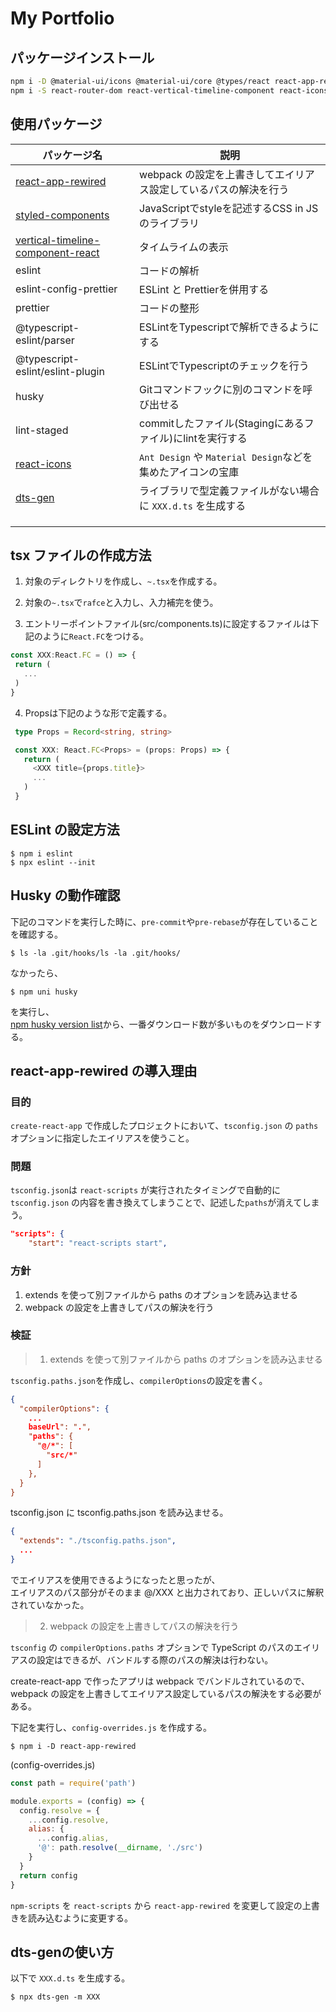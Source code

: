 # My Portfolio

## パッケージインストール

```bash
npm i -D @material-ui/icons @material-ui/core @types/react react-app-rewired @types/react-vertical-timeline-component eslint eslint-config-prettier prettier husky@4.3.8 lint-staged dts-gen
npm i -S react-router-dom react-vertical-timeline-component react-icons @mui/material@next @emotion/react @emotion/styled
```

## 使用パッケージ
| パッケージ名 | 説明 |
| --- | --- |
| [react-app-rewired](https://www.npmjs.com/package/react-app-rewired) | webpack の設定を上書きしてエイリアス設定しているパスの解決を行う |
| [styled-components](https://styled-components.com/docs/basics) | JavaScriptでstyleを記述するCSS in JSのライブラリ |
| [vertical-timeline-component-react](https://stephane-monnot.github.io/react-vertical-timeline/#/) | タイムライムの表示 |
| eslint | コードの解析 |
| eslint-config-prettier | ESLint と Prettierを併用する |
| prettier | コードの整形 |
| @typescript-eslint/parser | ESLintをTypescriptで解析できるようにする |
| @typescript-eslint/eslint-plugin | ESLintでTypescriptのチェックを行う |
| husky | Gitコマンドフックに別のコマンドを呼び出せる |
| lint-staged | commitしたファイル(Stagingにあるファイル)にlintを実行する |
| [react-icons](https://react-icons.github.io/react-icons) | `Ant Design` や `Material Design`などを集めたアイコンの宝庫 |
| [dts-gen](https://github.com/microsoft/dts-gen) | ライブラリで型定義ファイルがない場合に `XXX.d.ts` を生成する |
| | |
| | |
| | |

## tsx ファイルの作成方法

 1. 対象のディレクトリを作成し、`~.tsx`を作成する。

 2. 対象の`~.tsx`で`rafce`と入力し、入力補完を使う。

 3. エントリーポイントファイル(src/components.ts)に設定するファイルは下記のように`React.FC`をつける。

 ```ts
 const XXX:React.FC = () => {
  return (
    ...
  )
 }
 ```

 4. Propsは下記のような形で定義する。

 ```ts
  type Props = Record<string, string>

  const XXX: React.FC<Props> = (props: Props) => {
    return (
      <XXX title={props.title}>
      ...
    )
  }
 ```

## ESLint の設定方法

```
$ npm i eslint
$ npx eslint --init
```

## Husky の動作確認

下記のコマンドを実行した時に、`pre-commit`や`pre-rebase`が存在していることを確認する。

```
$ ls -la .git/hooks/ls -la .git/hooks/
```

なかったら、

```
$ npm uni husky
```
を実行し、  
[npm husky version list](https://www.npmjs.com/package/husky)から、一番ダウンロード数が多いものをダウンロードする。
## react-app-rewired の導入理由

### 目的
`create-react-app` で作成したプロジェクトにおいて、`tsconfig.json` の `paths`オプションに指定したエイリアスを使うこと。

### 問題

`tsconfig.json`は `react-scripts` が実行されたタイミングで自動的に `tsconfig.json` の内容を書き換えてしまうことで、記述した`paths`が消えてしまう。

```json
"scripts": {
    "start": "react-scripts start",
```

### 方針
1. extends を使って別ファイルから paths のオプションを読み込ませる
2. webpack の設定を上書きしてパスの解決を行う

### 検証

> 1. extends を使って別ファイルから paths のオプションを読み込ませる

`tsconfig.paths.json`を作成し、`compilerOptions`の設定を書く。  

```json
{
  "compilerOptions": {
    ...
    baseUrl": ".",
    "paths": {
      "@/*": [
        "src/*"
      ]
    },
  }
}
```
tsconfig.json に tsconfig.paths.json を読み込ませる。

```json
{
  "extends": "./tsconfig.paths.json",
  ...
}
```

でエイリアスを使用できるようになったと思ったが、  
エイリアスのパス部分がそのまま @/XXX と出力されており、正しいパスに解釈されていなかった。

> 2. webpack の設定を上書きしてパスの解決を行う

`tsconfig` の `compilerOptions.paths` オプションで TypeScript のパスのエイリアスの設定はできるが、バンドルする際のパスの解決は行わない。  

create-react-app で作ったアプリは webpack でバンドルされているので、webpack の設定を上書きしてエイリアス設定しているパスの解決をする必要がある。

下記を実行し、`config-overrides.js` を作成する。
```
$ npm i -D react-app-rewired
```

(config-overrides.js)
```js
const path = require('path')

module.exports = (config) => {
  config.resolve = {
    ...config.resolve,
    alias: {
      ...config.alias,
      '@': path.resolve(__dirname, './src')
    }
  }
  return config
}

```

`npm-scripts` を `react-scripts` から `react-app-rewired` を変更して設定の上書きを読み込むように変更する。

## dts-genの使い方
以下で `XXX.d.ts` を生成する。

```terminal
$ npx dts-gen -m XXX
```


